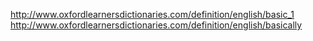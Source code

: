 http://www.oxfordlearnersdictionaries.com/definition/english/basic_1
http://www.oxfordlearnersdictionaries.com/definition/english/basically
